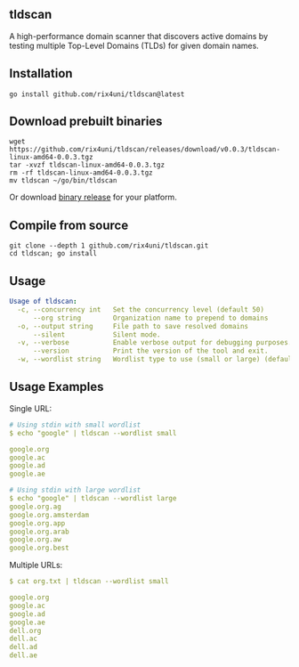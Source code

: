 ## tldscan

A high-performance domain scanner that discovers active domains by testing multiple Top-Level Domains (TLDs) for given domain names.

## Installation
```
go install github.com/rix4uni/tldscan@latest
```

## Download prebuilt binaries
```
wget https://github.com/rix4uni/tldscan/releases/download/v0.0.3/tldscan-linux-amd64-0.0.3.tgz
tar -xvzf tldscan-linux-amd64-0.0.3.tgz
rm -rf tldscan-linux-amd64-0.0.3.tgz
mv tldscan ~/go/bin/tldscan
```
Or download [binary release](https://github.com/rix4uni/tldscan/releases) for your platform.

## Compile from source
```
git clone --depth 1 github.com/rix4uni/tldscan.git
cd tldscan; go install
```

## Usage
```yaml
Usage of tldscan:
  -c, --concurrency int   Set the concurrency level (default 50)
      --org string        Organization name to prepend to domains
  -o, --output string     File path to save resolved domains
      --silent            Silent mode.
  -v, --verbose           Enable verbose output for debugging purposes.
      --version           Print the version of the tool and exit.
  -w, --wordlist string   Wordlist type to use (small or large) (default "small")
```

## Usage Examples

Single URL:
```yaml
# Using stdin with small wordlist
$ echo "google" | tldscan --wordlist small

google.org
google.ac
google.ad
google.ae

# Using stdin with large wordlist
$ echo "google" | tldscan --wordlist large
google.org.ag
google.org.amsterdam
google.org.app
google.org.arab
google.org.aw
google.org.best
```

Multiple URLs:
```yaml
$ cat org.txt | tldscan --wordlist small

google.org
google.ac
google.ad
google.ae
dell.org
dell.ac
dell.ad
dell.ae
```
